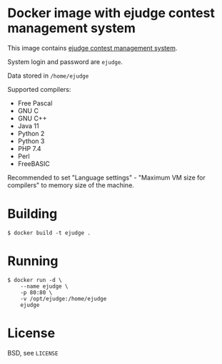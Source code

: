 Docker image with ejudge contest management system
==================================================

This image contains [ejudge contest management system](https://ejudge.ru).

System login and password are `ejudge`.

Data stored in `/home/ejudge`

Supported compilers:

* Free Pascal
* GNU C
* GNU C++
* Java 11
* Python 2
* Python 3
* PHP 7.4
* Perl
* FreeBASIC

Recommended to set "Language settings" - "Maximum VM size for compilers" to memory size of the machine.

Building
========

    $ docker build -t ejudge .
    
Running
=======

    $ docker run -d \
        --name ejudge \
        -p 80:80 \
        -v /opt/ejudge:/home/ejudge
        ejudge

License
=======

BSD, see `LICENSE`
